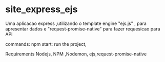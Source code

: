 # site_express_ejs
Uma aplicacao express  ,utilizando  o template engine "ejs.js" , para apresentar dados e "request-promise-native" para fazer requesicao para API


commands: npm start: run the project,

Requirements Nodejs, NPM ,Nodemon, ejs,request-promise-native
